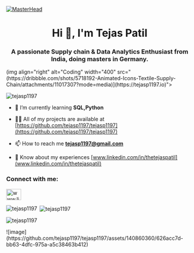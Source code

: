 [![MasterHead](https://www.google.com/url?sa=i&url=https%3A%2F%2Fwww.dreamstime.com%2Fillustration%2Fsupply-chain-management.html&psig=AOvVaw1uumYRYvFs3BHtFffiLJs1&ust=1696326734283000&source=images&cd=vfe&opi=89978449&ved=0CBEQjRxqFwoTCJic5NWL14EDFQAAAAAdAAAAABAJ)](https://tejasp1197.io) 
<h1 align="center">Hi 👋, I'm Tejas Patil</h1>
<h3 align="center">A passionate Supply chain & Data Analytics Enthusiast from India, doing masters in Germany.</h3>
(img align="right" alt="Coding" width="400" src="(https://dribbble.com/shots/5718192-Animated-Icons-Textile-Supply-Chain/attachments/11017307?mode=media)](https://tejasp1197.io)">


<p align="left"> <img src="https://komarev.com/ghpvc/?username=tejasp1197&label=Profile%20views&color=0e75b6&style=flat" alt="tejasp1197" /> </p>

- 🌱 I’m currently learning **SQL,Python**

- 👨‍💻 All of my projects are available at [https://github.com/tejasp1197/tejasp1197](https://github.com/tejasp1197/tejasp1197)

- 📫 How to reach me **tejasp1197@gmail.com**

- 📄 Know about my experiences [www.linkedin.com/in/thetejaspatil](www.linkedin.com/in/thetejaspatil)

<h3 align="left">Connect with me:</h3>
<p align="left">
<a href="https://linkedin.com/in/www.linkedin.com/in/thetejaspatil" target="blank"><img align="center" src="https://raw.githubusercontent.com/rahuldkjain/github-profile-readme-generator/master/src/images/icons/Social/linked-in-alt.svg" alt="www.linkedin.com/in/thetejaspatil" height="30" width="40" /></a>
</p>

<p><img align="left" src="https://github-readme-stats.vercel.app/api/top-langs?username=tejasp1197&show_icons=true&locale=en&layout=compact" alt="tejasp1197" /></p>

<p>&nbsp;<img align="center" src="https://github-readme-stats.vercel.app/api?username=tejasp1197&show_icons=true&locale=en" alt="tejasp1197" /></p>

<p><img align="center" src="https://github-readme-streak-stats.herokuapp.com/?user=tejasp1197&" alt="tejasp1197" /></p>
![image](https://github.com/tejasp1197/tejasp1197/assets/140860360/626acc7d-bb63-4dfc-975a-a5c38463b412)

